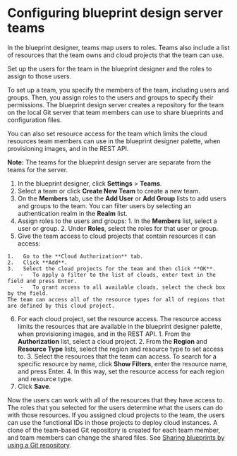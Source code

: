 # Configuring blueprint design server teams

In the blueprint designer, teams map users to roles. Teams also include a list of resources that the team owns and cloud projects that the team can use.

Set up the users for the team in the blueprint designer and the roles to assign to those users.

To set up a team, you specify the members of the team, including users and groups. Then, you assign roles to the users and groups to specify their permissions. The blueprint design server creates a repository for the team on the local Git server that team members can use to share blueprints and configuration files.

You can also set resource access for the team which limits the cloud resources team members can use in the blueprint designer palette, when provisioning images, and in the REST API.

**Note:** The teams for the blueprint design server are separate from the teams for the server.

1.   In the blueprint designer, click **Settings** \> **Teams**. 
2.   Select a team or click **Create New Team** to create a new team. 
3.   On the **Members** tab, use the **Add User** or **Add Group** lists to add users and groups to the team. You can filter users by selecting an authentication realm in the **Realm** list.
4.   Assign roles to the users and groups: 
    1.   In the **Members** list, select a user or group. 
    2.   Under **Roles**, select the roles for that user or group. 
5.   Give the team access to cloud projects that contain resources it can access: 

    1.   Go to the **Cloud Authorization** tab. 
    2.   Click **Add**. 
    3.   Select the cloud projects for the team and then click **OK**. 
        -   To apply a filter to the list of clouds, enter text in the field and press Enter.
        -   To grant access to all available clouds, select the check box by the field.
    The team can access all of the resource types for all of regions that are defined by this cloud project.

6.   For each cloud project, set the resource access. The resource access limits the resources that are available in the blueprint designer palette, when provisioning images, and in the REST API.
    1.   From the **Authorization** list, select a cloud project. 
    2.   From the **Region** and **Resource Type** lists, select the region and resource type to set access to. 
    3.   Select the resources that the team can access. To search for a specific resource by name, click **Show Filters**, enter the resource name, and press Enter.
    4.   In this way, set the resource access for each region and resource type. 
7.   Click **Save**. 

Now the users can work with all of the resources that they have access to. The roles that you selected for the users determine what the users can do with those resources. If you assigned cloud projects to the team, the users can use the functional IDs in those projects to deploy cloud instances. A clone of the team-based Git repository is created for each team member, and team members can change the shared files. See [Sharing blueprints by using a Git repository](../../com.ibm.edt.doc/topics/blueprint_org.md#).

